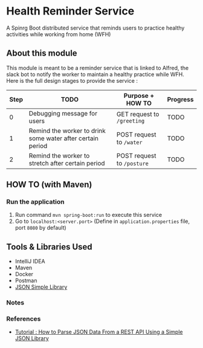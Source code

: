 # Health Reminder Service

A Spinrg Boot distributed service that reminds users to practice healthy activities while working from home (WFH)

## About this module

This module is meant to be a reminder service that is linked to Alfred, the slack bot to notify the worker to maintain a healthy practice while WFH. Here is the full design stages to provide the service :

| Step | TODO                                                       | Purpose + HOW TO           | Progress |
| ---- | ---------------------------------------------------------- | -------------------------- | -------- |
| 0    | Debugging message for users                                | GET request to `/greeting` | TODO     |
| 1    | Remind the worker to drink some water after certain period | POST request to `/water`   | TODO     |
| 2    | Remind the worker to stretch after certain period          | POST request to `/posture` | TODO     |

## HOW TO (with Maven)

### Run the application

1. Run command `mvn spring-boot:run` to execute this service
2. Go to `localhost:<server.port>` (Define in `application.properties` file, port `8080` by default)

<!-- 
### Build the Docker Images

1. Run commands `mvn package && mvn dockerfile:build` to create the docker image
2. Run command `docker images` to check that the image was built 
-->

## Tools & Libraries Used

- IntelliJ IDEA
- Maven
- Docker
- Postman
- [JSON Simple Library](https://mvnrepository.com/artifact/com.googlecode.json-simple/json-simple/1.1.1)

### Notes

<!-- #### API Credentials

- On Java class __, the API credentials are not included due to [security practice](https://developers.amadeus.com/blog/best-practices-api-key-storage).
- Create a Slack account and using your own Slack Token Credentials is **required**
- The implementation here fetches those credentials from the machine ENVIRONMENT variables with `System.getenv()`

#### API Response Examples

#### Query Validation

- Most of the special characters such as tab ('\t') ane newline ('\n') character are __unaccepted__ except _whitespace_

### Input Tests

Tests for `` :

For more tests done, look into unit test cases in class `` (located in `/test` directory) -->

### References

- [Tutorial : How to Parse JSON Data From a REST API Using a Simple JSON Library](https://dzone.com/articles/how-to-parse-json-data-from-a-rest-api-using-simpl)
